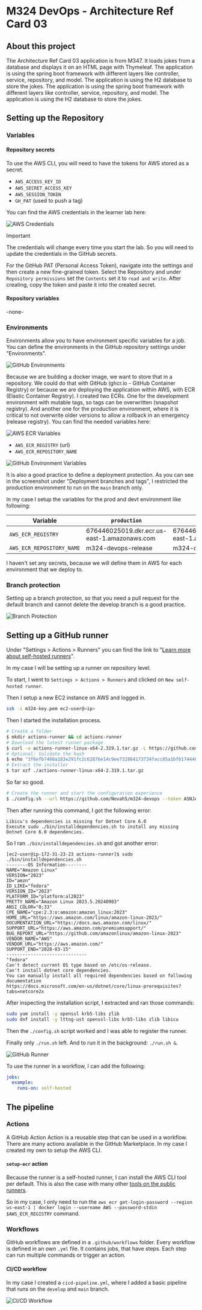 # M324 DevOps - Architecture Ref Card 03

## About this project

The Architecture Ref Card 03 application is from M347. It loads jokes from a database and displays it on an HTML page with Thymeleaf. The application is using the spring boot framework with different layers like controller, service, repository, and model. The application is using the H2 database to store the jokes. The application is using the spring boot framework with different layers like controller, service, repository, and model. The application is using the H2 database to store the jokes.

## Setting up the Repository

### Variables

#### Repository secrets

To use the AWS CLI, you will need to have the tokens for AWS stored as a secret.

- `AWS_ACCESS_KEY_ID`
- `AWS_SECRET_ACCESS_KEY`
- `AWS_SESSION_TOKEN`
- `GH_PAT` (used to push a tag)

You can find the AWS credentials in the learner lab here:

![AWS Credentials](./images/aws-credentials.png)

> [!IMPORTANT]
> The credentials will change every time you start the lab. So you will need to update the credentials in the GitHub secrets.

For the GitHub PAT (Personal Access Token), navigate into the settings and then create a new fine-grained token. Select the Repository and under `Repository permissions` set the `Contents` set it to `read and write`. After creating, copy the token and paste it into the created secret.

#### Repository variables

-none-

### Environments

Environments allow you to have environment specific variables for a job. You can define the environments in the GitHub repository settings under "Environments".

![GitHub Environments](./images/github-environments.png)

Because we are building a docker image, we want to store that in a repository. We could do that with GitHub (ghcr.io - GitHub Container Registry) or because we are deploying the application within AWS, with ECR (Elastic Container Registry). I created two ECRs. One for the development environment with mutable tags, so tags can be overwritten (snapshot registry). And another one for the production environment, where it is critical to not overwrite older versions to allow a rollback in an emergency (release registry). You can find the needed variables here:

![AWS ECR Variables](./images/aws-ecr-variables.png)

- `AWS_ECR_REGISTRY` (url)
- `AWS_ECR_REPOSITORY_NAME`

![GitHub Environment Variables](./images/github-environment-production.png)

It is also a good practice to define a deployment protection. As you can see in the screenshot under "Deployment branches and tags", I restricted the production environment to run on the `main` branch only.

In my case I setup the variables for the prod and devt environment like following:

| Variable                  | `production`                                 | `development`                                |
| ------------------------- | -------------------------------------------- | -------------------------------------------- |
| `AWS_ECR_REGISTRY`        | 676446025019.dkr.ecr.us-east-1.amazonaws.com | 676446025019.dkr.ecr.us-east-1.amazonaws.com |
| `AWS_ECR_REPOSITORY_NAME` | m324-devops-release                          | m324-devops-snapshot                         |

I haven't set any secrets, because we will define them in AWS for each environment that we deploy to.

### Branch protection

Setting up a branch protection, so that you need a pull request for the default branch and cannot delete the develop branch is a good practice.

![Branch Protection](./images/github-branchprotection.png)

## Setting up a GitHub runner

Under "Settings > Actions > Runners" you can find the link to "[Learn more about self-hosted runners](https://docs.github.com/en/actions/hosting-your-own-runners/managing-self-hosted-runners/about-self-hosted-runners)".

In my case I will be setting up a runner on repository level.

To start, I went to `Settings > Actions > Runners` and clicked on `New self-hosted runner`.

Then I setup a new EC2 instance on AWS and logged in.

```sh
ssh -i m324-key.pem ec2-user@<ip>
```

Then I started the installation process.

```sh
# Create a folder
$ mkdir actions-runner && cd actions-runner
# Download the latest runner package
$ curl -o actions-runner-linux-x64-2.319.1.tar.gz -L https://github.com/actions/runner/releases/download/v2.319.1/actions-runner-linux-x64-2.319.1.tar.gz
# Optional: Validate the hash
$ echo "3f6efb7488a183e291fc2c62876e14c9ee732864173734facc85a1bfb1744464  actions-runner-linux-x64-2.319.1.tar.gz" | shasum -a 256 -c
# Extract the installer
$ tar xzf ./actions-runner-linux-x64-2.319.1.tar.gz
```

So far so good.

```sh
# Create the runner and start the configuration experience
$ ./config.sh --url https://github.com/Nevah5/m324-devops --token ASNJAFY6N3D4CFLO6GLUSTTG4LWPQ
```

Then after running this command, I got the following error:

```log
Libicu's dependencies is missing for Dotnet Core 6.0
Execute sudo ./bin/installdependencies.sh to install any missing Dotnet Core 6.0 dependencies.
```

So I ran `./bin/installdependencies.sh` and got another error:

```log
[ec2-user@ip-172-31-23-23 actions-runner]$ sudo ./bin/installdependencies.sh
--------OS Information--------
NAME="Amazon Linux"
VERSION="2023"
ID="amzn"
ID_LIKE="fedora"
VERSION_ID="2023"
PLATFORM_ID="platform:al2023"
PRETTY_NAME="Amazon Linux 2023.5.20240903"
ANSI_COLOR="0;33"
CPE_NAME="cpe:2.3:o:amazon:amazon_linux:2023"
HOME_URL="https://aws.amazon.com/linux/amazon-linux-2023/"
DOCUMENTATION_URL="https://docs.aws.amazon.com/linux/"
SUPPORT_URL="https://aws.amazon.com/premiumsupport/"
BUG_REPORT_URL="https://github.com/amazonlinux/amazon-linux-2023"
VENDOR_NAME="AWS"
VENDOR_URL="https://aws.amazon.com/"
SUPPORT_END="2028-03-15"
------------------------------
"fedora"
Can't detect current OS type based on /etc/os-release.
Can't install dotnet core dependencies.
You can manually install all required dependencies based on following documentation
https://docs.microsoft.com/en-us/dotnet/core/linux-prerequisites?tabs=netcore2x
```

After inspecting the installation script, I extracted and ran those commands:

```sh
sudo yum install -y openssl krb5-libs zlib
sudo dnf install -y lttng-ust openssl-libs krb5-libs zlib libicu
```

Then the `./config.sh` script worked and I was able to register the runner.

Finally only `./run.sh` left. And to run it in the background: `./run.sh &`.

![GitHub Runner](./images/github-runners.png)

To use the runner in a workflow, I can add the following:

```yaml
jobs:
  example:
    runs-on: self-hosted
```

## The pipeline

### Actions

A GitHub Action Action is a reusable step that can be used in a workflow. There are many actions available in the GitHub Marketplace. In my case I created my own to setup the AWS CLI.

#### `setup-ecr` action

Because the runner is a self-hosted runner, I can install the AWS CLI tool per default. This is also the case with many other [tools on the public runners](https://github.com/actions/runner-images/blob/main/images/ubuntu/Ubuntu2004-Readme.md).

So in my case, I only need to run the `aws ecr get-login-password --region us-east-1 | docker login --username AWS --password-stdin $AWS_ECR_REGISTRY` command.

### Workflows

GitHub workflows are defined in a `.github/workflows` folder. Every workflow is defined in an own `.yml` file. It contains jobs, that have steps. Each step can run multiple commands or trigger an action.

#### CI/CD workflow

In my case I created a `cicd-pipeline.yml`, where I added a basic pipeline that runs on the `develop` and `main` branch.

![CI/CD Workflow](./images/cicd-workflow.png)
